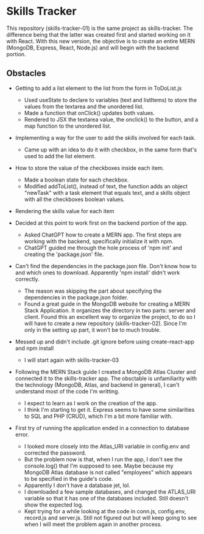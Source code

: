 # Skills Tracker

This repository (skills-tracker-01) is the same project as skills-tracker. The difference being that the latter was created first and started working on it with React. With this new version, the objective is to create an entire MERN (MongoDB, Express, React, Node.js) and will begin with the backend portion.

## Obstacles

- Getting to add a list element to the list from the form in ToDoList.js

  - Used useState to declare to variables (text and listItems) to store the values from the textarea and the unordered list.
  - Made a function that onClick() updates both values.
  - Rendered to JSX the textarea value, the onclick() to the button, and a map function to the unordered list.

- Implementing a way for the user to add the skills involved for each task.

  - Came up with an idea to do it with checkbox, in the same form that's used to add the list element.

- How to store the value of the checkboxes inside each item.

  - Made a boolean state for each checkbox.
  - Modified addToList(), instead of text, the function adds an object "newTask" with a task element that equals text, and a skills object with all the checkboxes boolean values.

- Rendering the skills value for each item

- Decided at this point to work first on the backend portion of the app.

  - Asked ChatGPT how to create a MERN app. The first steps are working with the backend, specifically initialize it with npm.
  - ChatGPT guided me through the hole process of 'npm init' and creating the 'package.json' file.

- Can't find the dependencies in the package.json file. Don't know how to and which ones to download. Apparently 'npm install' didn't work correctly.

  - The reason was skipping the part about specifying the dependencies in the package.json folder.
  - Found a great guide in the MongoDB website for creating a MERN Stack Application. It organizes the directory in two parts: server and client. Found this an excellent way to organize the project, to do so I will have to create a new repository (skills-tracker-02). Since I'm only in the setting up part, it won't be to much trouble.

- Messed up and didn't include .git ignore before using create-react-app and npm install

  - I will start again with skills-tracker-03

- Following the MERN Stack guide I created a MongoDB Atlas Cluster and connected it to the skills-tracker app. The obsctable is unfamiliarity with the technology (MongoDB, Atlas, and backend in general), I can't understand most of the code I'm writting.

  - I expect to learn as I work on the creation of the app.
  - I think I'm starting to get it. Express seems to have some similarities to SQL and PHP (CRUD), which I'm a bit more familiar with.

- First try of running the application ended in a connection to database error.
  - I looked more closely into the Atlas_URI variable in config.env and corrected the password.
  - But the problem now is that, when I run the app, I don't see the console.log() that I'm supposed to see. Maybe because my MongoDB Atlas database is not called "employees" which appears to be specified in the guide's code.
  - Apparently I don't have a database jet, lol.
  - I downloaded a few sample databases, and changed the ATLAS_URI variable so that it has one of the databases included. Still doesn't show the expected log.
  - Kept trying for a while looking at the code in conn.js, config.env, record.js and server.js. Still not figured out but will keep going to see when I will meet the problem again in another process.
